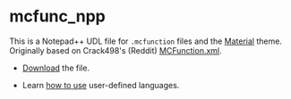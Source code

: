 # mcfunc_npp

This is a Notepad++ UDL file for `.mcfunction` files and the [Material](https://github.com/Codextor/npp-material-theme?tab=readme-ov-file) theme.
Originally based on Crack498's (Reddit) [MCFunction.xml](https://pastebin.com/hbMiJ3YV).

- [Download](https://raw.githubusercontent.com/fietec/mcfunc_npp/refs/heads/master/McFunction-Material.xml) the file.

- Learn [how to use](https://npp-user-manual.org/docs/user-defined-language-system/#import-a-udl) user-defined languages.